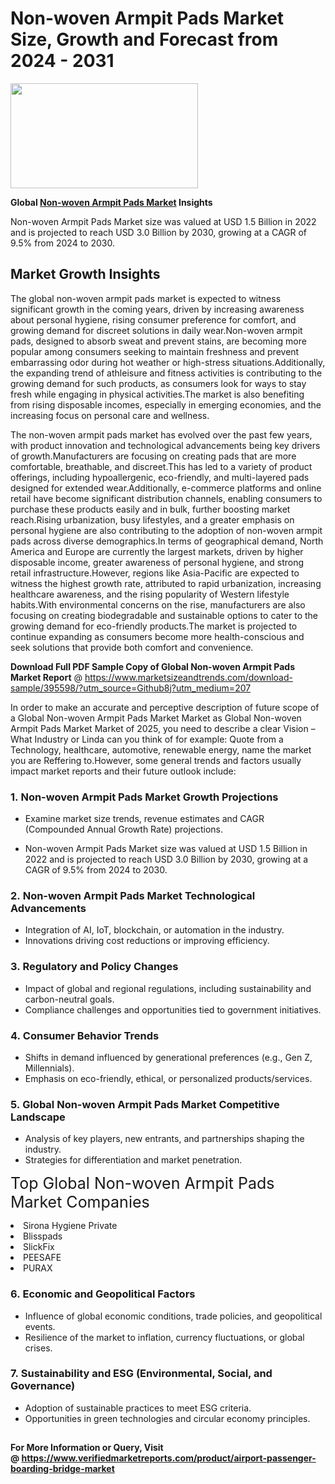 <H1>Non-woven Armpit Pads Market Size, Growth and Forecast from 2024 - 2031</H1><img class="aligncenter size-medium wp-image-584254" src="https://thirdeyenews.in/wp-content/uploads/2024/09/Global-Market-Research-300x168.jpeg" alt="" width="300" height="168" /><p><strong>Global&nbsp;<a href="https://www.marketsizeandtrends.com/download-sample/395598/?utm_source=Github8j?utm_medium=207">Non-woven Armpit Pads Market</a> Insights</strong></p><p>Non-woven Armpit Pads Market size was valued at USD 1.5 Billion in 2022 and is projected to reach USD 3.0 Billion by 2030, growing at a CAGR of 9.5% from 2024 to 2030.</p><p><h2>Market Growth Insights</h2> <p>The global non-woven armpit pads market is expected to witness significant growth in the coming years, driven by increasing awareness about personal hygiene, rising consumer preference for comfort, and growing demand for discreet solutions in daily wear.Non-woven armpit pads, designed to absorb sweat and prevent stains, are becoming more popular among consumers seeking to maintain freshness and prevent embarrassing odor during hot weather or high-stress situations.Additionally, the expanding trend of athleisure and fitness activities is contributing to the growing demand for such products, as consumers look for ways to stay fresh while engaging in physical activities.The market is also benefiting from rising disposable incomes, especially in emerging economies, and the increasing focus on personal care and wellness.</p> <p>The non-woven armpit pads market has evolved over the past few years, with product innovation and technological advancements being key drivers of growth.Manufacturers are focusing on creating pads that are more comfortable, breathable, and discreet.This has led to a variety of product offerings, including hypoallergenic, eco-friendly, and multi-layered pads designed for extended wear.Additionally, e-commerce platforms and online retail have become significant distribution channels, enabling consumers to purchase these products easily and in bulk, further boosting market reach.Rising urbanization, busy lifestyles, and a greater emphasis on personal hygiene are also contributing to the adoption of non-woven armpit pads across diverse demographics.In terms of geographical demand, North America and Europe are currently the largest markets, driven by higher disposable income, greater awareness of personal hygiene, and strong retail infrastructure.However, regions like Asia-Pacific are expected to witness the highest growth rate, attributed to rapid urbanization, increasing healthcare awareness, and the rising popularity of Western lifestyle habits.With environmental concerns on the rise, manufacturers are also focusing on creating biodegradable and sustainable options to cater to the growing demand for eco-friendly products.The market is projected to continue expanding as consumers become more health-conscious and seek solutions that provide both comfort and convenience.</p><p><span class=""><strong>Download Full PDF Sample Copy of Global Non-woven Armpit Pads Market Report</strong> @ <a href="https://www.marketsizeandtrends.com/download-sample/395598/?utm_source=Github8j?utm_medium=207" target="_blank">https://www.marketsizeandtrends.com/download-sample/395598/?utm_source=Github8j?utm_medium=207</a></span></p><p>In order to make an accurate and perceptive description of future scope of a Global&nbsp;Non-woven Armpit Pads Market Market as Global&nbsp;Non-woven Armpit Pads Market Market of 2025, you need to describe a clear Vision &ndash; What Industry or Linda can you think of for example: Quote from a Technology, healthcare, automotive, renewable energy, name the market you are Reffering to.However, some general trends and factors usually impact market reports and their future outlook include:</p><h3>1.&nbsp;<strong>Non-woven Armpit Pads Market Growth Projections</strong></h3><ul><li>Examine market size trends, revenue estimates and CAGR (Compounded Annual Growth Rate) projections.</li><li><p>Non-woven Armpit Pads Market size was valued at USD 1.5 Billion in 2022 and is projected to reach USD 3.0 Billion by 2030, growing at a CAGR of 9.5% from 2024 to 2030.</p></li></ul><h3>2.&nbsp;<strong>Non-woven Armpit Pads Market Technological Advancements</strong></h3><ul><li>Integration of AI, IoT, blockchain, or automation in the industry.</li><li>Innovations driving cost reductions or improving efficiency.</li></ul><h3>3.&nbsp;<strong>Regulatory and Policy Changes</strong></h3><ul><li>Impact of global and regional regulations, including sustainability and carbon-neutral goals.</li><li>Compliance challenges and opportunities tied to government initiatives.</li></ul><h3>4.&nbsp;<strong>Consumer Behavior Trends</strong></h3><ul><li>Shifts in demand influenced by generational preferences (e.g., Gen Z, Millennials).</li><li>Emphasis on eco-friendly, ethical, or personalized products/services.</li></ul><h3>5.&nbsp;<strong>Global Non-woven Armpit Pads Market Competitive Landscape</strong></h3><ul><li>Analysis of key players, new entrants, and partnerships shaping the industry.</li><li>Strategies for differentiation and market penetration.</li></ul><p data-pm-slice="1 1 []"><span style="color: inherit; font-family: inherit; font-size: 25px;">Top Global Non-woven Armpit Pads Market Companies</span></p><div class="" data-test-id=""><p><li>Sirona Hygiene Private</li><li> Blisspads</li><li> SlickFix</li><li> PEESAFE</li><li> PURAX</li></p></div><h3>6.&nbsp;<strong>Economic and Geopolitical Factors</strong></h3><ul><li>Influence of global economic conditions, trade policies, and geopolitical events.</li><li>Resilience of the market to inflation, currency fluctuations, or global crises.</li></ul><h3>7.&nbsp;<strong>Sustainability and ESG (Environmental, Social, and Governance)</strong></h3><ul><li>Adoption of sustainable practices to meet ESG criteria.</li><li>Opportunities in green technologies and circular economy principles.</li></ul><h2><strong style="font-size: 14px;">For More Information or Query, Visit @&nbsp;</strong><a style="background-color: #ffffff; font-size: 14px;" href="https://www.marketsizeandtrends.com/report/non-woven-armpit-pads-market/" target="_blank">https://www.verifiedmarketreports.com/product/airport-passenger-boarding-bridge-market</a></h2>
